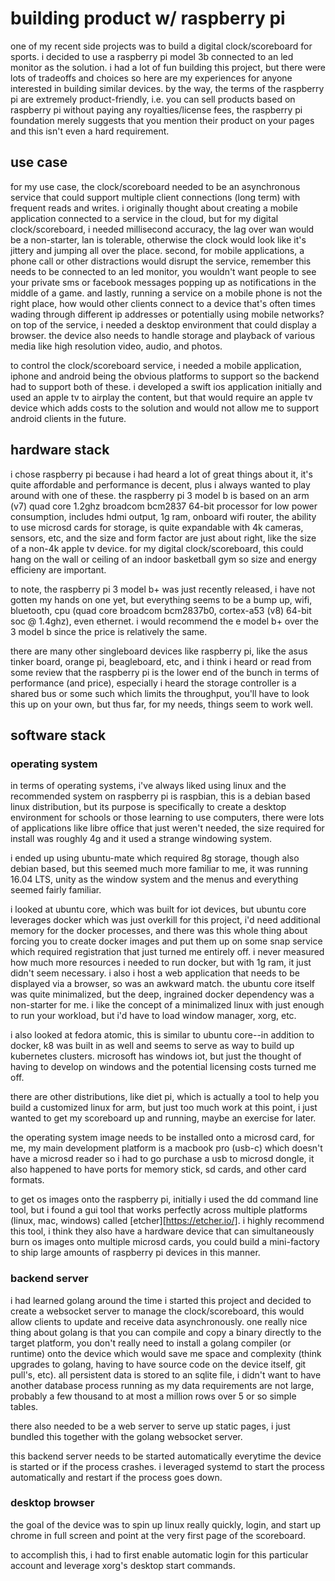 # building product w/ raspberry pi

one of my recent side projects was to build a digital clock/scoreboard for sports.  i decided to use a raspberry pi model 3b connected
to an led monitor as the solution.  i had a lot of fun building this project, but there were lots of tradeoffs and choices so
here are my experiences for anyone interested in building similar devices.  by the way, the terms of the raspberry pi are extremely
product-friendly, i.e. you can sell products based on raspberry pi without paying any royalties/license fees, the raspberry pi
foundation merely suggests that you mention their product on your pages and this isn't even a hard requirement.

## use case

for my use case, the clock/scoreboard needed to be an asynchronous service that could support multiple client connections (long term) 
with frequent reads and writes.  i originally thought about creating a mobile application connected to a service in the cloud, 
but for my digital clock/scoreboard, i needed millisecond accuracy, the lag over wan would be a non-starter, lan is tolerable, otherwise 
the clock would look like it's jittery and jumping all over the place.  second, for mobile applications, a phone call or other 
distractions would disrupt the service, remember this needs to be connected to an led monitor, you wouldn't want people to see your 
private sms or facebook messages popping up as notifications in the middle of a game.  and lastly, running a service on a mobile phone 
is not the right place, how would other clients connect to a device that's often times wading through different ip addresses or 
potentially using mobile networks?  on top of the service, i needed a desktop environment that could display a browser.  the device also 
needs to handle storage and playback of various media like high resolution video, audio, and photos.

to control the clock/scoreboard service, i needed a mobile application, iphone and android being the obvious platforms to support so
the backend had to support both of these.  i developed a swift ios application initially and used an apple tv to airplay the
content, but that would require an apple tv device which adds costs to the solution and would not allow me to support android clients
in the future.

## hardware stack

i chose raspberry pi because i had heard a lot of great things about it, it's quite affordable and performance is decent, plus i
always wanted to play around with one of these.  the raspberry pi 3 model b is based on an arm (v7) quad core 1.2ghz broadcom bcm2837 
64-bit processor for low power consumption, includes hdmi output, 1g ram, onboard wifi router, the ability to use microsd cards for 
storage, is quite expandable with 4k cameras, sensors, etc, and the size and form factor are just about right, like the size of a non-4k 
apple tv device.  for my digital clock/scoreboard, this could hang on the wall or ceiling of an indoor basketball gym so size and 
energy efficieny are important.

to note, the raspberry pi 3 model b+ was just recently released, i have not gotten my hands on one yet, but everything seems to be a 
bump up, wifi, bluetooth, cpu (quad core broadcom bcm2837b0, cortex-a53 (v8) 64-bit soc @ 1.4ghz), even ethernet.  i would recommend the 
e model b+ over the 3 model b since the price is relatively the same.

there are many other singleboard devices like raspberry pi, like the asus tinker board, orange pi, beagleboard, etc, and i think i heard 
or read from some review that the raspberry pi is the lower end of the bunch in terms of performance (and price), especially i heard the 
storage controller is a shared bus or some such which limits the throughput, you'll have to look this up on your own, but thus far, for
my needs, things seem to work well.

## software stack

### operating system

in terms of operating systems, i've always liked using linux and the recommended system on raspberry pi is raspbian, this is a debian
based linux distribution, but its purpose is specifically to create a desktop environment for schools or those learning to use
computers, there were lots of applications like libre office that just weren't needed, the size required for install was roughly 4g
and it used a strange windowing system.

i ended up using ubuntu-mate which required 8g storage, though also debian based, but this seemed much more familiar to me, it was 
running 16.04 LTS, unity as the window system and the menus and everything seemed fairly familiar.

i looked at ubuntu core, which was built for iot devices, but ubuntu core leverages docker which was just overkill for this
project, i'd need additional memory for the docker processes, and there was this whole thing about forcing you to create docker images
and put them up on some snap service which required registration that just turned me entirely off.  i never measured how much more
resources i needed to run docker, but with 1g ram, it just didn't seem necessary.  i also i host a web application that needs to be 
displayed via a browser, so was an awkward match.  the ubuntu core itself was quite minimalized, but the deep, ingrained docker 
dependency was a non-starter for me.  i like the concept of a minimalized linux with just enough to run your workload, but i'd have to 
load window manager, xorg, etc. 

i also looked at fedora atomic, this is similar to ubuntu core--in addition to docker, k8 was built in as well and seems to serve as way 
to build up kubernetes clusters.  microsoft has windows iot, but just the thought of having to develop on windows and the potential 
licensing costs turned me off.

there are other distributions, like diet pi, which is actually a tool to help you build a customized linux for arm, but just too much 
work at this point, i just wanted to get my scoreboard up and running, maybe an exercise for later.

the operating system image needs to be installed onto a microsd card, for me, my main development platform is a macbook pro (usb-c) 
which doesn't have a microsd reader so i had to go purchase a usb to microsd dongle, it also happened to have ports for memory stick, sd 
cards, and other card formats.

to get os images onto the raspberry pi, initially i used the dd command line tool, but i found a gui tool that works perfectly across 
multiple platforms (linux, mac, windows) called [etcher][https://etcher.io/].  i highly recommend this tool, i think they also have a 
hardware device that can simultaneously burn os images onto multiple microsd cards, you could build a mini-factory to ship large amounts 
of raspberry pi devices in this manner.

### backend server

i had learned golang around the time i started this project and decided to create a websocket server to manage the clock/scoreboard, 
this would allow clients to update and receive data asynchronously.  one really nice thing about golang is that you can compile and copy 
a binary  directly to the target platform, you don't really need to install a golang compiler (or runtime) onto the device which would 
save me space and complexity (think upgrades to golang, having to have source code on the device itself, git pull's, etc).  all 
persistent data is stored to an sqlite file, i didn't want to have another database process running as my data requirements are not 
large, probably a few thousand to at most a million rows over 5 or so simple tables.

there also needed to be a web server to serve up static pages, i just bundled this together with the golang websocket server.

this backend server needs to be started automatically everytime the device is started or if the process crashes.  i leveraged systemd to 
start the process automatically and restart if the process goes down.

### desktop browser

the goal of the device was to spin up linux really quickly, login, and start up chrome in full screen and point at the very first page 
of the scoreboard.

to accomplish this, i had to first enable automatic login for this particular account and leverage xorg's desktop start commands.

